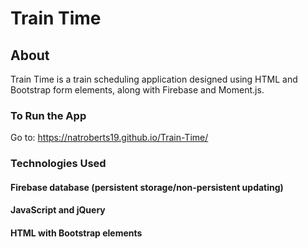 # Train Time

## About
Train Time is a train scheduling application designed using HTML and Bootstrap form elements, along with Firebase and Moment.js.

### To Run the App
Go to: https://natroberts19.github.io/Train-Time/

### Technologies Used
#### Firebase database (persistent storage/non-persistent updating)
#### JavaScript and jQuery
#### HTML with Bootstrap elements
